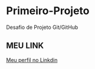 # Primeiro-Projeto
Desafio de Projeto Git/GitHub

## MEU LINK
[Meu perfil no Linkdin](https://www.linkedin.com/in/paulo-gabriel-931534242/)
